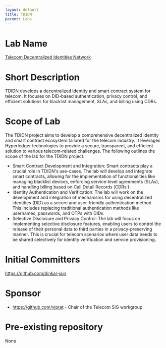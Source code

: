 ```yaml
---
layout: default
title: TDIDN
parent: Labs
---
```

# Lab Name
[Telecom Decentralized Identities Network](https://github.com/hyperledger-labs/TDIDN)

# Short Description
TDIDN develops a decentralized identity and smart contract system for telecom. It focuses on DID-based authentication, privacy control, and efficient solutions for blacklist management, SLAs, and billing using CDRs.

# Scope of Lab
The TDIDN project aims to develop a comprehensive decentralized identity and smart contract ecosystem tailored for the telecom industry. It leverages Hyperledger technologies to provide a secure, transparent, and efficient solution to various telecom-related challenges. The following outlines the scope of the lab for the TDIDN project:
- Smart Contract Development and Integration: Smart contracts play a crucial role in TDIDN's use-cases. The lab will develop and integrate smart contracts, allowing for the implementation of functionalities like managing blacklist devices, enforcing service-level agreements (SLAs), and handling billing based on Call Detail Records (CDRs').
- Identity Authentication and Verification: The lab will work on the development and integration of mechanisms for using decentralized identities (DID) as a secure and user-friendly authentication method. This includes replacing traditional authentication methods like usernames, passwords, and OTPs with DIDs.
- Selective Disclosure and Privacy Control: The lab will focus on implementing selective disclosure features, enabling users to control the release of their personal data to third parties in a privacy-preserving manner. This is crucial for telecom scenarios where user data needs to be shared selectively for identity verification and service provisioning.

# Initial Committers
https://github.com/dinkar-jain

# Sponsor
- https://github.com/viprat - Chair of the Telecom SIG workgroup

# Pre-existing repository
None
